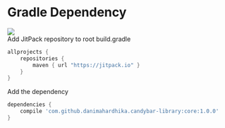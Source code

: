 # Gradle Dependency
[![](https://jitpack.io/v/danimahardhika/candybar-library.svg)](https://jitpack.io/#danimahardhika/candybar-library)
<br>Add JitPack repository to root build.gradle
```Groovy
allprojects {
    repositories {
        maven { url "https://jitpack.io" }
    }
}
```
Add the dependency
```Groovy
dependencies {
    compile 'com.github.danimahardhika.candybar-library:core:1.0.0'
}
```
